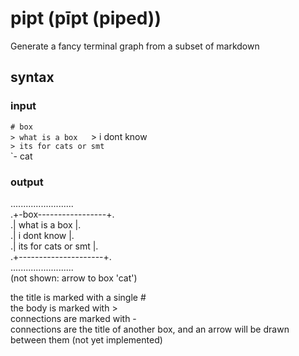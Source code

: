 
# pipt (pīpt (piped))

Generate a fancy terminal graph from a subset of markdown  

## syntax

### input

`# box  
`  
`> what is a box  
`> i dont know  
`> its for cats or smt  
`  
`- cat  

### output  

.........................  
.+-box-----------------+.  
.| what is a box       |.  
.| i dont know         |.  
.| its for cats or smt |.  
.+---------------------+.  
.........................  
(not shown: arrow to box 'cat')  

the title is marked with a single #  
the body is marked with >  
connections are marked with -  
connections are the title of another box, and an arrow will be drawn between them (not yet implemented)  
